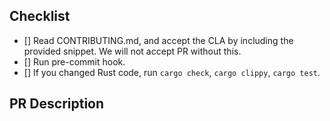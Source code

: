 ## Checklist

- [] Read CONTRIBUTING.md, and accept the CLA by including the provided snippet. We will not accept PR without this.
- [] Run pre-commit hook.
- [] If you changed Rust code, run `cargo check`, `cargo clippy`, `cargo test`.

## PR Description

<!-- Description for the PR -->
